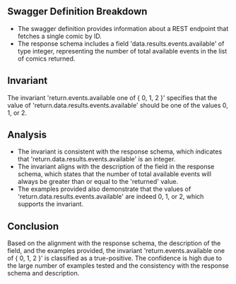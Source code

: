 ## Swagger Definition Breakdown
- The swagger definition provides information about a REST endpoint that fetches a single comic by ID.
- The response schema includes a field 'data.results.events.available' of type integer, representing the number of total available events in the list of comics returned.

## Invariant
The invariant 'return.events.available one of { 0, 1, 2 }' specifies that the value of 'return.data.results.events.available' should be one of the values 0, 1, or 2.

## Analysis
- The invariant is consistent with the response schema, which indicates that 'return.data.results.events.available' is an integer.
- The invariant aligns with the description of the field in the response schema, which states that the number of total available events will always be greater than or equal to the 'returned' value.
- The examples provided also demonstrate that the values of 'return.data.results.events.available' are indeed 0, 1, or 2, which supports the invariant.

## Conclusion
Based on the alignment with the response schema, the description of the field, and the examples provided, the invariant 'return.events.available one of { 0, 1, 2 }' is classified as a true-positive. The confidence is high due to the large number of examples tested and the consistency with the response schema and description.
